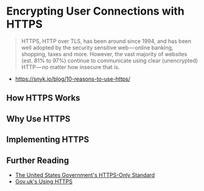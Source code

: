 # Encrypting User Connections with HTTPS

> HTTPS, HTTP over TLS, has been around since 1994, and has been well adopted by the security sensitive web — online banking, shopping, taxes and more. However, the vast majority of websites (est. 81% to 97%) continue to communicate using clear (unencrypted) HTTP — no matter how insecure that is.

  - https://snyk.io/blog/10-reasons-to-use-https/

## How HTTPS Works

## Why Use HTTPS

## Implementing HTTPS

## Further Reading

- [The United States Government's HTTPS-Only Standard](https://https.cio.gov/)
- [Gov.uk's Using HTTPS](https://www.gov.uk/service-manual/technology/using-https)
